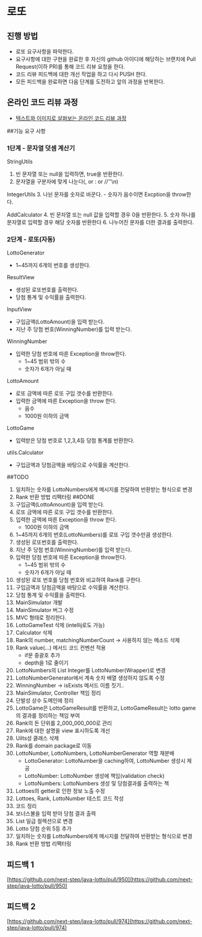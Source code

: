 # 로또
## 진행 방법
* 로또 요구사항을 파악한다.
* 요구사항에 대한 구현을 완료한 후 자신의 github 아이디에 해당하는 브랜치에 Pull Request(이하 PR)를 통해 코드 리뷰 요청을 한다.
* 코드 리뷰 피드백에 대한 개선 작업을 하고 다시 PUSH 한다.
* 모든 피드백을 완료하면 다음 단계를 도전하고 앞의 과정을 반복한다.

## 온라인 코드 리뷰 과정
* [텍스트와 이미지로 살펴보는 온라인 코드 리뷰 과정](https://github.com/next-step/nextstep-docs/tree/master/codereview)

##기능 요구 사항
### 1단계 - 문자열 덧셈 계산기 
StringUtils
1. 빈 문자열 또는 null을 입력하면, true을 반환한다.
2. 문자열을 구분자에 맞게 나눈다(, or : or //''\n)

IntegerUtils
3. 나뉜 문자를 숫자로 바꾼다.
    - 숫자가 음수이면 Excption을 throw한다.

AddCalculator
4. 빈 문자열 또는 null 값을 입력할 경우 0을 반환한다.
5. 숫자 하나를 문자열로 입력할 경우 해당 숫자를 반환한다
6. 나누어진 문자를 더한 결과를 출력한다.

### 2단계 - 로또(자동)
LottoGenerator
- 1~45까지 6개의 번호를 생성한다.

ResultView
- 생성된 로또번호를 출력한다.
- 당첨 통계 및 수익률을 출력한다.

InputView
- 구입금액(LottoAmount)을 입력 받는다.
- 지난 주 당첨 번호(WinningNumber)를 입력 받는다.

WinningNumber
- 입력한 당첨 번호에 따른 Exception을 throw한다.
    - 1~45 범위 밖의 수 
    - 숫자가 6개가 아닐 때

LottoAmount
- 로또 금액에 따른 로또 구입 갯수를 반환한다.
- 입력한 금액에 따른 Exception을 throw 한다.
    - 음수
    - 1000원 이하의 금액
    
LottoGame
- 입력받은 당첨 번호로 1,2,3,4등 당첨 통계를 반환한다. 

utils.Calculator
- 구입금액과 당첨금액을 바탕으로 수익률을 계산한다.

##TODO
1. 일치하는 숫자를 LottoNumbers에게 메시지를 전달하여 반환받는 형식으로 변경
2. Rank 반환 방법 리팩터링
##DONE
1. 구입금액(LottoAmount)을 입력 받는다.
2. 로또 금액에 따른 로또 구입 갯수를 반환한다.
3. 입력한 금액에 따른 Exception을 throw 한다.
    - 1000원 이하의 금액
4. 1~45까지 6개의 번호(LottoNumbers)를 로또 구입 갯수만큼 생성한다.
5. 생성된 로또번호를 출력한다.
6. 지난 주 당첨 번호(WinningNumber)를 입력 받는다.
7. 입력한 당첨 번호에 따른 Exception을 throw한다.
    - 1~45 범위 밖의 수 
    - 숫자가 6개가 아닐 때
8. 생성된 로또 번호를 당첨 번호와 비교하여 Rank를 구한다.
9. 구입금액과 당첨금액을 바탕으로 수익률을 계산한다.
10. 당첨 통계 및 수익률을 출력한다.
11. MainSimulator 개발
12. MainSimulator 버그 수정
13. MVC 형태로 정리한다.
14. LottoGameTest 삭제 (intellij로도 가능)
15. Calculator 삭제
16. Rank의 number, matchingNumberCount -> 사용하지 않는 메소드 삭제
17. Rank value(...) 메서드 코드 컨벤션 적용
    - if문 중괄호 추가
    - depth을 1로 줄이기
18. LottoNumbers의 List<Integer> Integer를 LottoNumber(Wrapper)로 변경
19. LottoNumberGenerator에서 계속 숫자 배열 생성하지 않도록 수정
20. WinningNumber -> isExists 메서드 이름 짓기..
21. MainSimulator, Controller 책임 정리
22. 단발성 상수 도메인에 정리
23. LottoGame은 LottoGameResult를 반환하고, LottoGameResult는 lotto game의 결과를 정리하는 책임 부여
24. Rank의 돈 단위를 2_000_000_000로 관리
25. Rank에 대한 설명을 view 표시하도록 개선
26. Uilts성 클래스 삭제
27. Rank를 domain package로 이동
28. LottoNumber, LottoNumbers, LottoNumberGenerator 역할 재분배
      - LottoGenerator: LottoNumber을 caching하여, LottoNumber 생성시 제공
      - LottoNumber: LottoNumber 생성에 책임(validation check)
      - LottoNumbers: LottoNumbers 생성 및 당첨결과를 출력하는 책
29. Lottoes의 getter로 인한 정보 노출 수정
30. Lottoes, Rank, LottoNumber 테스트 코드 작성
31. 코드 정리
32. 보너스볼을 입력 받아 당첨 결과 출력
33. List<Rank> 일급 컬렉션으로 변경
34. Lotto 당첨 순위 5등 추가
35. 일치하는 숫자를 LottoNumbers에게 메시지를 전달하여 반환받는 형식으로 변경
36. Rank 반환 방법 리팩터링

## 피드백 1
[https://github.com/next-step/java-lotto/pull/950](https://github.com/next-step/java-lotto/pull/950)

## 피드백 2
[https://github.com/next-step/java-lotto/pull/974](https://github.com/next-step/java-lotto/pull/974)